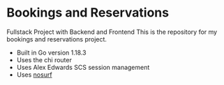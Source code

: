 # Bookings and Reservations
Fullstack Project with Backend and Frontend 
This is the repository for my bookings and reservations project.

- Built in Go version 1.18.3
- Uses the chi router
- Uses Alex Edwards SCS session management 
- Uses [nosurf](github.com/justinas/nosurf)
